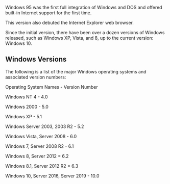 Windows 95 was the first full integration of Windows and DOS and offered built-in Internet support for the first time. 

This version also debuted the Internet Explorer web browser. 

Since the initial version, there have been over a dozen versions of Windows released, such as Windows XP, Vista, and 8, up to the current version: Windows 10.

## Windows Versions

The following is a list of the major Windows operating systems and associated version numbers:

Operating System Names - Version Number

Windows NT 4 - 4.0

Windows 2000 - 5.0

Windows XP - 5.1

Windows Server 2003, 2003 R2 - 5.2

Windows Vista, Server 2008 - 6.0

Windows 7, Server 2008 R2 - 6.1

Windows 8, Server 2012 = 6.2

Windows 8.1, Server 2012 R2 = 6.3

Windows 10, Server 2016, Server 2019 - 10.0